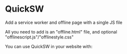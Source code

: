 # QuickSW
Add a service worker and offline page with a single JS file

All you need to add is an "offline.html" file, and optional "offlinescript.js"/"offlinestyle.css"

You can use QuickSW in your website with:
<script src="QuickSW.js"></script>

